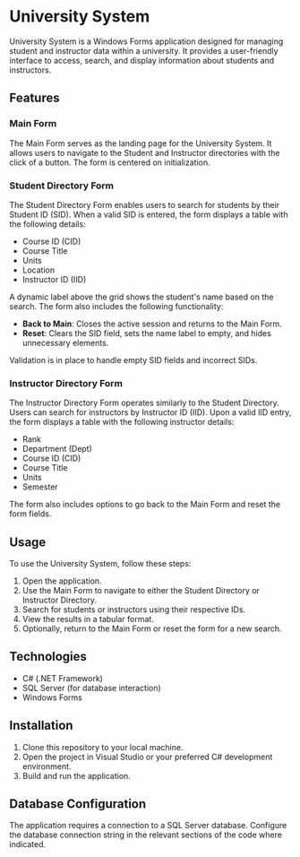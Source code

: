 # University System

University System is a Windows Forms application designed for managing student and instructor data within a university. It provides a user-friendly interface to access, search, and display information about students and instructors.

## Features

### Main Form

The Main Form serves as the landing page for the University System. It allows users to navigate to the Student and Instructor directories with the click of a button. The form is centered on initialization.

### Student Directory Form

The Student Directory Form enables users to search for students by their Student ID (SID). When a valid SID is entered, the form displays a table with the following details:

- Course ID (CID)
- Course Title
- Units
- Location
- Instructor ID (IID)

A dynamic label above the grid shows the student's name based on the search. The form also includes the following functionality:

- **Back to Main**: Closes the active session and returns to the Main Form.
- **Reset**: Clears the SID field, sets the name label to empty, and hides unnecessary elements.

Validation is in place to handle empty SID fields and incorrect SIDs.

### Instructor Directory Form

The Instructor Directory Form operates similarly to the Student Directory. Users can search for instructors by Instructor ID (IID). Upon a valid IID entry, the form displays a table with the following instructor details:

- Rank
- Department (Dept)
- Course ID (CID)
- Course Title
- Units
- Semester

The form also includes options to go back to the Main Form and reset the form fields.

## Usage

To use the University System, follow these steps:

1. Open the application.
2. Use the Main Form to navigate to either the Student Directory or Instructor Directory.
3. Search for students or instructors using their respective IDs.
4. View the results in a tabular format.
5. Optionally, return to the Main Form or reset the form for a new search.

## Technologies

- C# (.NET Framework)
- SQL Server (for database interaction)
- Windows Forms

## Installation

1. Clone this repository to your local machine.
2. Open the project in Visual Studio or your preferred C# development environment.
3. Build and run the application.

## Database Configuration

The application requires a connection to a SQL Server database. Configure the database connection string in the relevant sections of the code where indicated.
